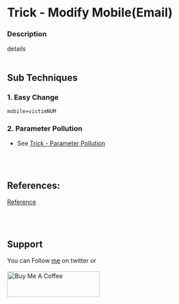 # Trick - Modify Mobile(Email)

### Description
details
</br>&nbsp;

## Sub Techniques
### 1. Easy Change
``` mobile=victimNUM ```</br>
### 2. Parameter Pollution
- See [Trick - Parameter Pollution](https://github.com/NafisiAslH/WebPenTestMethodology/blob/main/Resources/Trick%20-%20Parameter%20Pollution.md)</br>

</br>&nbsp;
## References:
[Reference](link)</br>

<br>&nbsp;
## Support
You can Follow [me](https://twitter.com/MeAsHacker_HNA) on twitter or
<br><br><a href="https://www.buymeacoffee.com/NafisiAslH" target="_blank"><img src="https://cdn.buymeacoffee.com/buttons/v2/default-yellow.png" alt="Buy Me A Coffee" style="height: 60px !important;width: 217px !important;" ></a>

